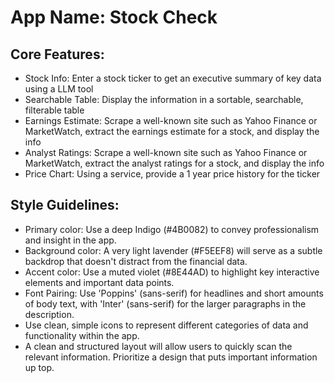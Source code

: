 # **App Name**: Stock Check

## Core Features:

- Stock Info: Enter a stock ticker to get an executive summary of key data using a LLM tool
- Searchable Table: Display the information in a sortable, searchable, filterable table
- Earnings Estimate: Scrape a well-known site such as Yahoo Finance or MarketWatch, extract the earnings estimate for a stock, and display the info
- Analyst Ratings: Scrape a well-known site such as Yahoo Finance or MarketWatch, extract the analyst ratings for a stock, and display the info
- Price Chart: Using a service, provide a 1 year price history for the ticker

## Style Guidelines:

- Primary color: Use a deep Indigo (#4B0082) to convey professionalism and insight in the app.
- Background color: A very light lavender (#F5EEF8) will serve as a subtle backdrop that doesn't distract from the financial data.
- Accent color: Use a muted violet (#8E44AD) to highlight key interactive elements and important data points.
- Font Pairing: Use 'Poppins' (sans-serif) for headlines and short amounts of body text, with 'Inter' (sans-serif) for the larger paragraphs in the description.
- Use clean, simple icons to represent different categories of data and functionality within the app.
- A clean and structured layout will allow users to quickly scan the relevant information. Prioritize a design that puts important information up top.